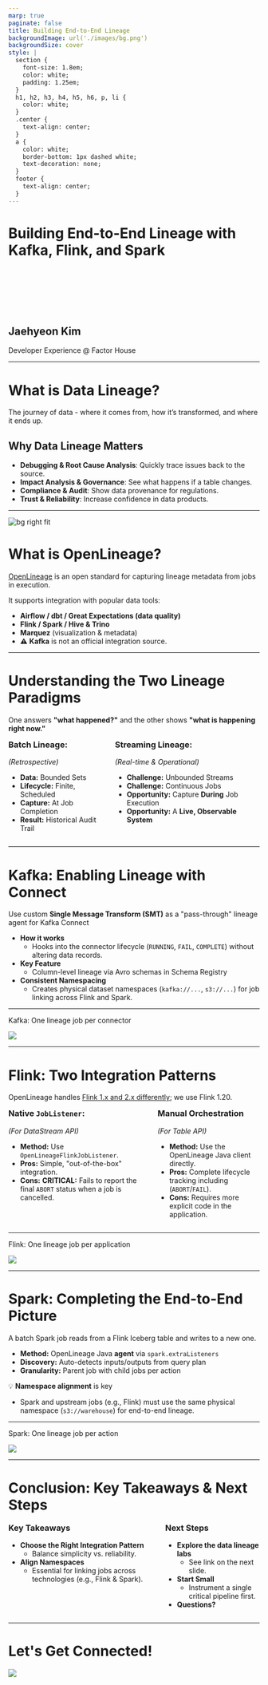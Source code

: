 ```yaml
---
marp: true
paginate: false
title: Building End-to-End Lineage
backgroundImage: url('./images/bg.png')
backgroundSize: cover
style: |
  section {
    font-size: 1.8em;
    color: white;
    padding: 1.25em;
  }
  h1, h2, h3, h4, h5, h6, p, li {
    color: white;
  }
  .center {
    text-align: center;
  }
  a {
    color: white;
    border-bottom: 1px dashed white;
    text-decoration: none;
  }
  footer {
    text-align: center;
  }
---
```


# Building End-to-End Lineage with Kafka, Flink, and Spark

<br><br><br><br><br>

## Jaehyeon Kim
Developer Experience @ Factor House

---

# What is Data Lineage?

The journey of data - where it comes from, how it’s transformed, and where it ends up.

## Why Data Lineage Matters
- **Debugging & Root Cause Analysis**: Quickly trace issues back to the source.
- **Impact Analysis & Governance**: See what happens if a table changes.
- **Compliance & Audit**: Show data provenance for regulations.
- **Trust & Reliability**: Increase confidence in data products.

---

![bg right fit](./images/openlineage-model.png)

# What is OpenLineage?

[OpenLineage](https://openlineage.io/docs) is an open standard for capturing lineage metadata from jobs in execution.

It supports integration with popular data tools:

- **Airflow / dbt / Great Expectations (data quality)**
- **Flink / Spark / Hive & Trino**
- **Marquez** (visualization & metadata)
- ⚠️ **Kafka** is not an official integration source.

---

# Understanding the Two Lineage Paradigms

One answers **"what happened?"** and the other shows **"what is happening right now."**

<style>
.columns {
  display: grid;
  grid-template-columns: 1fr 1.5fr;
  gap: 2rem;
  text-align: left;
}
.columns h3 {
  margin-top: 0;
}
</style>

<div class="columns">
  <div>

  ### Batch Lineage:
  *(Retrospective)*

  - **Data:** Bounded Sets
  - **Lifecycle:** Finite, Scheduled
  - **Capture:** At Job Completion
  - **Result:** Historical Audit Trail

  </div>
  <div>

  ### Streaming Lineage:
  *(Real-time & Operational)*

  - **Challenge:** Unbounded Streams
  - **Challenge:** Continuous Jobs
  - **Opportunity:** Capture **During** Job Execution
  - **Opportunity:** A **Live, Observable System**

  </div>
</div>

---

# Kafka: Enabling Lineage with Connect

Use custom **Single Message Transform (SMT)** as a "pass-through" lineage agent for Kafka Connect

- **How it works**
  - Hooks into the connector lifecycle (`RUNNING`, `FAIL`, `COMPLETE`) without altering data records.
- **Key Feature**
  - Column-level lineage via Avro schemas in Schema Registry
- **Consistent Namespacing**
  - Creates physical dataset namespaces (`kafka://...`, `s3://...`) for job linking across Flink and Spark.

---

Kafka: One lineage job per connector
<br>
<div class="center">

![](./images/data-lineage.gif)

</div>

---

# Flink: Two Integration Patterns

OpenLineage handles [Flink 1.x and 2.x differently](https://openlineage.io/docs/integrations/flink/about); we use Flink 1.20.

<div class="columns">
  <div>

  ### Native `JobListener`: 
  *(For DataStream API)*
  - **Method:** Use `OpenLineageFlinkJobListener`.
  - **Pros:** Simple, "out-of-the-box" integration.
  - **Cons:** **CRITICAL:** Fails to report the final `ABORT` status when a job is cancelled.

  </div>
  <div>

  ### Manual Orchestration
  *(For Table API)*
  - **Method:** Use the OpenLineage Java client directly.
  - **Pros:** Complete lifecycle tracking including (`ABORT`/`FAIL`).
  - **Cons:** Requires more explicit code in the application.

  </div>
</div>

---

Flink: One lineage job per application
<br>
<div class="center">

![](./images/data-lineage.gif)

</div>

---

# Spark: Completing the End-to-End Picture

A batch Spark job reads from a Flink Iceberg table and writes to a new one.

- **Method:** OpenLineage Java **agent** via `spark.extraListeners`
- **Discovery:** Auto-detects inputs/outputs from query plan
- **Granularity:** Parent job with child jobs per action

💡 **Namespace alignment** is key
- Spark and upstream jobs (e.g., Flink) must use the same physical namespace (`s3://warehouse`) for end-to-end lineage.

---

Spark: One lineage job per action
<br>
<div class="center">

![](./images/data-lineage.gif)

</div>

---

# Conclusion: Key Takeaways & Next Steps

<div class="columns">
  <div>

  ### Key Takeaways

  - **Choose the Right Integration Pattern**
    - Balance simplicity vs. reliability.
  - **Align Namespaces**
    - Essential for linking jobs across technologies (e.g., Flink & Spark).

  </div>
  <div>

  ### Next Steps

  - **Explore the data lineage labs**
    - See link on the next slide.
  - **Start Small**
    - Instrument a single critical pipeline first.
  - **Questions?**

  </div>
</div>

---

# Let's Get Connected!

<div class="center">

![](./images/qr-codes.png)

</div>